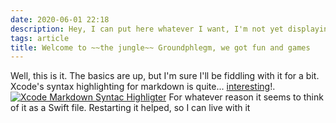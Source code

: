 ```yaml
---
date: 2020-06-01 22:18
description: Hey, I can put here whatever I want, I'm not yet displaying it anywhere!
tags: article
title: Welcome to ~~the jungle~~ Groundphlegm, we got fun and games
---
```

Well, this is it. The basics are up, but I'm sure I'll be fiddling with it for a bit. Xcode's syntax highlighting for markdown is quite... [interesting](/images/xcode-syntax-highlight.png)!.
<a href="/images/xcode-syntax-highlight.png"><img src="/images/xcode-syntax-highlight.png" alt="Xcode Markdown Syntac Highligter"></a>
For whatever reason it seems to think of it as a Swift file. Restarting it helped, so I can live with it

